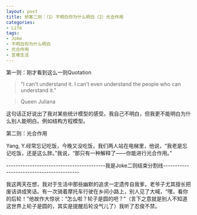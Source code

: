 ```yaml
---
layout: post
title: 娇客二则：（1）不明白你为什么明白（2）光合作用
categories:
- Life
tags:
- Joke
- 不明白你为什么明白
- 光合作用
- 苦难生活
---
```


第一则：刚才看到这么一则Quotation


> "I can't understand it. I can't even understand the people who can understand it."

> 
> Queen Juliana
> 
> 



这句话正好说出了我对某些统计模型的感受。我自己不明白，但我更不能明白为什么别人能明白。例如结构方程模型。

第二则：光合作用

Yang, Y.经常忘记吃饭，今晚又没吃饭，我们两人站在电梯里，他说，“我老是忘记吃饭，还是这么胖。”我说，“那只有一种解释了——你能进行光合作用。”


------------------------------------------我是Joke二则结束分割线------------------------------------------



我这两天在想，我对于生活中那些幽默的追求一定遗传自我爹。老爷子尤其擅长把废话讲成笑话。有一次骑着摩托车行驶在乡间小路上，别人见了大喊，“嘿，看你的后轮！”他故作大惊状：“怎么啦？轮子是圆的吧？”（言下之意就是别人不知道这世界上轮子是圆的，其实是提醒后轮没气儿了）我听了忍俊不禁。
